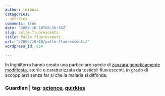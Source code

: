 ```yaml
---
author: leibniz
categories:
- quirkies
comments: true
date: '2005-10-10T06:36:34Z'
slug: palle-fluorescenti
title: Palle fluorescenti
url: "/2005/10/10/palle-fluorescenti/"
wordpress_id: 654

---
```

In Inghilterra hanno creato una particolare specie di [zanzara geneticamente modificata](https://www.guardian.co.uk/science/story/0,3605,1588727,00.html), sterile e caratterizzata da testicoli fluorescenti, in grado di accoppiarsi senza far si che la malaria si diffonda.

### Guardian | tag: [science](https://www.technorati.com/tags/science), [quirkies](https://www.technorati.com/tags/quirkies)
